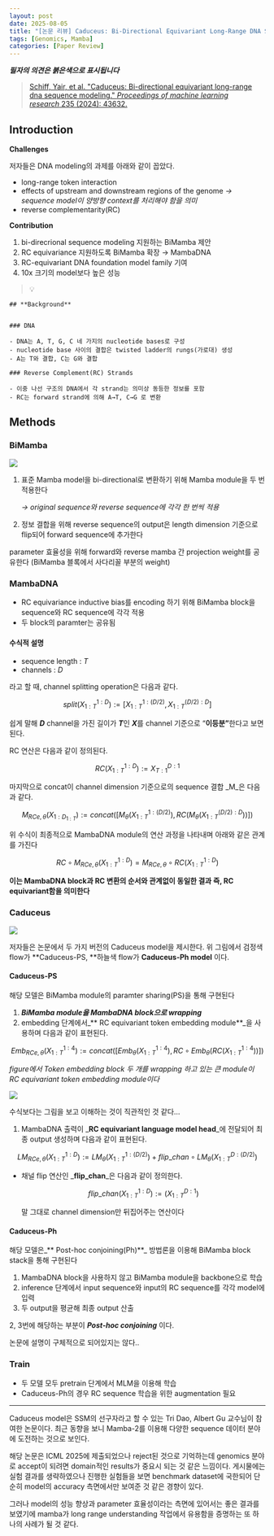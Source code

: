 ```yaml
---
layout: post
date: 2025-08-05
title: "[논문 리뷰] Caduceus: Bi-Directional Equivariant Long-Range DNA Sequence Modeling"
tags: [Genomics, Mamba]
categories: [Paper Review]
---
```


<span class="notion-red">_**필자의 의견은 붉은색으로 표시됩니다**_</span>


> [Schiff, Yair, et al. "Caduceus: Bi-directional equivariant long-range dna sequence modeling." ](https://pmc.ncbi.nlm.nih.gov/articles/PMC12189541/)[_Proceedings of machine learning research_](https://pmc.ncbi.nlm.nih.gov/articles/PMC12189541/)[ 235 (2024): 43632.](https://pmc.ncbi.nlm.nih.gov/articles/PMC12189541/)



## Introduction


**Challenges**


저자들은 DNA modeling의 과제를 아래와 같이 꼽았다.

- long-range token interaction
- effects of upstream and downstream regions of the genome 
_→ sequence model이 양방향 context를 처리해야 함을 의미_
- reverse complementarity(RC)

**Contribution**

1. bi-direcrional sequence modeling 지원하는 BiMamba 제안
1. RC equivariance 지원하도록 BiMamba 확장 → MambaDNA
1. RC-equivariant DNA foundation model family 기여
1. 10x 크기의 model보다 높은 성능

> 💡 


	## **Background**


	### DNA

	- DNA는 A, T, G, C 네 가지의 nucleotide bases로 구성
	- nucleotide base 사이의 결합은 twisted ladder의 rungs(가로대) 생성
	- A는 T와 결합, C는 G와 결합

	### Reverse Complement(RC) Strands

	- 이중 나선 구조의 DNA에서 각 strand는 의미상 동등한 정보를 포함
	- RC는 forward strand에 의해 A→T, C→G 로 변환


## Methods



### BiMamba


![](https://prod-files-secure.s3.us-west-2.amazonaws.com/542b861c-36a8-4051-84e5-8804b6728dba/2c247d59-7815-4980-99f0-8f0d21f445a7/image.png?X-Amz-Algorithm=AWS4-HMAC-SHA256&X-Amz-Content-Sha256=UNSIGNED-PAYLOAD&X-Amz-Credential=ASIAZI2LB466TL6L37BA%2F20250925%2Fus-west-2%2Fs3%2Faws4_request&X-Amz-Date=20250925T060107Z&X-Amz-Expires=3600&X-Amz-Security-Token=IQoJb3JpZ2luX2VjEOT%2F%2F%2F%2F%2F%2F%2F%2F%2F%2FwEaCXVzLXdlc3QtMiJHMEUCIADs1FdEjxrpsVtELjhDhk8l2BSKsti0ysmxUDwLYHmNAiEA%2B0Gr3sA3DU7JJoR%2F4k059yQMYOaFYC6jdUHx8h9yW3sq%2FwMIbRAAGgw2Mzc0MjMxODM4MDUiDMOf%2B%2FcNp8LHKl8ZrSrcA4lg4mDekluotDHj4FwulRDNUc%2FbTSA%2FCIfbJ%2BbSge7WlQhBjmPbmozhi7Luxv9K4dFH9UB0x5UPaJAAm9ZSnsxn9snvCOUSgy6Mh9sYdFUUcTQuygCikGN9R32dO36%2BmSYuTKl1zp6zRfCyvJeKzzTsW1MbGcQ20mFWZGZB5EOlzFgunsCBliN%2Fa5pQ09rZ%2B6o4S6nTWJJtUvqJO%2FV%2BwWfPfv1C3litO9EV9mK65AmmFDJ%2BTYAvloTa%2BLSDe%2Fc59tMKr3Q5FiIT9hDNnS44m3pmcG0CoI1O0j5gHPVO6WIpcylXyJp56OKfi9hOca2BdWWLvUtvYqYiPXn0lHRuz0cM0NK%2FZVK%2BnMUc4a77H%2B%2BYZQZ6f5lpT4xfzYg%2BgT2sb4cackXMqG7EcQ8x6BtQpI8Kh3Bq1hOoik2Bk1fJIBgVg6P0Rt%2FusWsaWsk1nwrSKkCXKTlh1zHfPALPlxhqFsQZazSEH2Une1gA%2FCsRBh%2BGKk0JwOXpsIi5Qtx6pRCc0JlGOe%2Fffd4x6sw4RBD0HFpRKgvouTzbe%2F0G91mD9NLKHH3yDGUZhlgKhXMeSGQEWv1BJzyjVTN6JPmcRjEISd49OgAELg4e8NNAsYGvqTj1zOKwIcjBItJvpxnjMI%2BE08YGOqUB56QAmu5I8ZunCHwjlnWtZpX4nvBjoY1e1ULi%2Fn8hZe%2FSYmr6cr19NTblZqhSlMi5wS4mba2CGePg3tUkExwF4UM2uug9vN15Nm1OKAyYPhC4o3oXwGkAzSgKQW%2FQDPG3V92Vyhrvyt8ryVZBQjuowUmm1Xfo6QtaSZxe1JQk4N1sIL%2B9KexAatP36aROB5fvRSzbKPMeM1DA7YywB3pf%2FJBVf8s6&X-Amz-Signature=1318ea790385c28d8f6a8816c25f3339213a2d8a2911c1dfa840b60766ce2ca4&X-Amz-SignedHeaders=host&x-amz-checksum-mode=ENABLED&x-id=GetObject)

1. 표준 Mamba model을 bi-directional로 변환하기 위해 Mamba module을 두 번 적용한다

	_→ original sequence와 reverse sequence에 각각 한 번씩 적용_

1. 정보 결합을 위해 reverse sequence의 output은 length dimension 기준으로 flip되어 forward sequence에 추가한다

parameter 효율성을 위해 forward와 reverse mamba 간 projection weight를 공유한다 (BiMamba 블록에서 사다리꼴 부분의 weight)



### MambaDNA

- RC equivariance inductive bias를 encoding 하기 위해 BiMamba block을 sequence와 RC sequence에 각각 적용
- 두 block의 paramter는 공유됨


#### 수식적 설명

- sequence length : _T_
- channels : _D_

라고 할 때,  channel splitting operation은 다음과 같다.


$$
split(X^{1:D}_{1:T}):=[X^{1:(D/2)}_{1:T},X^{(D/2):D}_{1:T}]
$$


<span class="notion-red">쉽게 말해 </span><span class="notion-red">_**D**_</span><span class="notion-red"> channel을 가진 길이가 </span><span class="notion-red">_**T**_</span><span class="notion-red">인 </span><span class="notion-red">_**X**_</span><span class="notion-red">를 channel 기준으로 “</span><span class="notion-red">**이등분”**</span><span class="notion-red">한다고 보면 된다.</span>


RC 연산은 다음과 같이 정의된다.


$$
RC(X^{1:D}_{1:T}):=X^{D:1}_{T:1}
$$


마지막으로 concat이 channel dimension 기준으로의 sequence 결합 _M_은 다음과 같다.


$$
M_{RCe,\theta}(X_{1:D_{1:T}}):=concat([M_{\theta}(X^{1:(D/2)}_{1:T}),RC(M_{\theta}(X^{(D/2):D}_{1:T}))])
$$


위 수식이 최종적으로 MambaDNA module의 연산 과정을 나타내며 아래와 같은 관계를 가진다


$$
RC\circ M_{RCe,\theta}(X^{1:D}_{1:T}) = M_{RCe,\theta} \circ RC(X^{1:D}_{1:T})
$$


**이는 MambaDNA block과 RC 변환의 순서와 관계없이 동일한 결과 즉, RC equivariant함을 의미한다**



### Caduceus


![](https://prod-files-secure.s3.us-west-2.amazonaws.com/542b861c-36a8-4051-84e5-8804b6728dba/f94a60d7-8145-473b-aef9-7c68d3ec604a/image.png?X-Amz-Algorithm=AWS4-HMAC-SHA256&X-Amz-Content-Sha256=UNSIGNED-PAYLOAD&X-Amz-Credential=ASIAZI2LB466TL6L37BA%2F20250925%2Fus-west-2%2Fs3%2Faws4_request&X-Amz-Date=20250925T060108Z&X-Amz-Expires=3600&X-Amz-Security-Token=IQoJb3JpZ2luX2VjEOT%2F%2F%2F%2F%2F%2F%2F%2F%2F%2FwEaCXVzLXdlc3QtMiJHMEUCIADs1FdEjxrpsVtELjhDhk8l2BSKsti0ysmxUDwLYHmNAiEA%2B0Gr3sA3DU7JJoR%2F4k059yQMYOaFYC6jdUHx8h9yW3sq%2FwMIbRAAGgw2Mzc0MjMxODM4MDUiDMOf%2B%2FcNp8LHKl8ZrSrcA4lg4mDekluotDHj4FwulRDNUc%2FbTSA%2FCIfbJ%2BbSge7WlQhBjmPbmozhi7Luxv9K4dFH9UB0x5UPaJAAm9ZSnsxn9snvCOUSgy6Mh9sYdFUUcTQuygCikGN9R32dO36%2BmSYuTKl1zp6zRfCyvJeKzzTsW1MbGcQ20mFWZGZB5EOlzFgunsCBliN%2Fa5pQ09rZ%2B6o4S6nTWJJtUvqJO%2FV%2BwWfPfv1C3litO9EV9mK65AmmFDJ%2BTYAvloTa%2BLSDe%2Fc59tMKr3Q5FiIT9hDNnS44m3pmcG0CoI1O0j5gHPVO6WIpcylXyJp56OKfi9hOca2BdWWLvUtvYqYiPXn0lHRuz0cM0NK%2FZVK%2BnMUc4a77H%2B%2BYZQZ6f5lpT4xfzYg%2BgT2sb4cackXMqG7EcQ8x6BtQpI8Kh3Bq1hOoik2Bk1fJIBgVg6P0Rt%2FusWsaWsk1nwrSKkCXKTlh1zHfPALPlxhqFsQZazSEH2Une1gA%2FCsRBh%2BGKk0JwOXpsIi5Qtx6pRCc0JlGOe%2Fffd4x6sw4RBD0HFpRKgvouTzbe%2F0G91mD9NLKHH3yDGUZhlgKhXMeSGQEWv1BJzyjVTN6JPmcRjEISd49OgAELg4e8NNAsYGvqTj1zOKwIcjBItJvpxnjMI%2BE08YGOqUB56QAmu5I8ZunCHwjlnWtZpX4nvBjoY1e1ULi%2Fn8hZe%2FSYmr6cr19NTblZqhSlMi5wS4mba2CGePg3tUkExwF4UM2uug9vN15Nm1OKAyYPhC4o3oXwGkAzSgKQW%2FQDPG3V92Vyhrvyt8ryVZBQjuowUmm1Xfo6QtaSZxe1JQk4N1sIL%2B9KexAatP36aROB5fvRSzbKPMeM1DA7YywB3pf%2FJBVf8s6&X-Amz-Signature=e9de8aff7abbdd8acc40d592572bdbed9e7802ca41c874f52e65df27f27fa871&X-Amz-SignedHeaders=host&x-amz-checksum-mode=ENABLED&x-id=GetObject)


저자들은 논문에서 두 가지 버전의 Caduceus model을 제시한다. 위 그림에서 검정색 flow가 **Caduceus-PS, **하늘색 flow가 **Caduceus-Ph model** 이다.



#### Caduceus-PS


해당 모델은 BiMamba module의 paramter sharing(PS)을 통해 구현된다

1. _**BiMamba module을 MambaDNA block으로 wrapping**_
1. embedding 단계에서_** RC equivariant token embedding module**_을 사용하며 다음과 같이 표현된다.

$$
Emb_{RCe,\theta}(X^{1:4}_{1:T}):=concat([Emb_{\theta}(X^{1:4}_{1:T}),RC \circ Emb_{\theta}(RC(X^{1:4}_{1:T}))])
$$


_figure에서 Token embedding block 두 개를 wrapping 하고 있는 큰 module이 RC equivariant token embedding module이다_


![](https://prod-files-secure.s3.us-west-2.amazonaws.com/542b861c-36a8-4051-84e5-8804b6728dba/b175e4da-71eb-4e91-8c23-a06dabe673c9/image.png?X-Amz-Algorithm=AWS4-HMAC-SHA256&X-Amz-Content-Sha256=UNSIGNED-PAYLOAD&X-Amz-Credential=ASIAZI2LB466TL6L37BA%2F20250925%2Fus-west-2%2Fs3%2Faws4_request&X-Amz-Date=20250925T060108Z&X-Amz-Expires=3600&X-Amz-Security-Token=IQoJb3JpZ2luX2VjEOT%2F%2F%2F%2F%2F%2F%2F%2F%2F%2FwEaCXVzLXdlc3QtMiJHMEUCIADs1FdEjxrpsVtELjhDhk8l2BSKsti0ysmxUDwLYHmNAiEA%2B0Gr3sA3DU7JJoR%2F4k059yQMYOaFYC6jdUHx8h9yW3sq%2FwMIbRAAGgw2Mzc0MjMxODM4MDUiDMOf%2B%2FcNp8LHKl8ZrSrcA4lg4mDekluotDHj4FwulRDNUc%2FbTSA%2FCIfbJ%2BbSge7WlQhBjmPbmozhi7Luxv9K4dFH9UB0x5UPaJAAm9ZSnsxn9snvCOUSgy6Mh9sYdFUUcTQuygCikGN9R32dO36%2BmSYuTKl1zp6zRfCyvJeKzzTsW1MbGcQ20mFWZGZB5EOlzFgunsCBliN%2Fa5pQ09rZ%2B6o4S6nTWJJtUvqJO%2FV%2BwWfPfv1C3litO9EV9mK65AmmFDJ%2BTYAvloTa%2BLSDe%2Fc59tMKr3Q5FiIT9hDNnS44m3pmcG0CoI1O0j5gHPVO6WIpcylXyJp56OKfi9hOca2BdWWLvUtvYqYiPXn0lHRuz0cM0NK%2FZVK%2BnMUc4a77H%2B%2BYZQZ6f5lpT4xfzYg%2BgT2sb4cackXMqG7EcQ8x6BtQpI8Kh3Bq1hOoik2Bk1fJIBgVg6P0Rt%2FusWsaWsk1nwrSKkCXKTlh1zHfPALPlxhqFsQZazSEH2Une1gA%2FCsRBh%2BGKk0JwOXpsIi5Qtx6pRCc0JlGOe%2Fffd4x6sw4RBD0HFpRKgvouTzbe%2F0G91mD9NLKHH3yDGUZhlgKhXMeSGQEWv1BJzyjVTN6JPmcRjEISd49OgAELg4e8NNAsYGvqTj1zOKwIcjBItJvpxnjMI%2BE08YGOqUB56QAmu5I8ZunCHwjlnWtZpX4nvBjoY1e1ULi%2Fn8hZe%2FSYmr6cr19NTblZqhSlMi5wS4mba2CGePg3tUkExwF4UM2uug9vN15Nm1OKAyYPhC4o3oXwGkAzSgKQW%2FQDPG3V92Vyhrvyt8ryVZBQjuowUmm1Xfo6QtaSZxe1JQk4N1sIL%2B9KexAatP36aROB5fvRSzbKPMeM1DA7YywB3pf%2FJBVf8s6&X-Amz-Signature=c58238a9331cc2b63c2fa8fce9061a190f3e55f6b92c2b9e8247ed117dcb8481&X-Amz-SignedHeaders=host&x-amz-checksum-mode=ENABLED&x-id=GetObject)


<span class="notion-red">수식보다는 그림을 보고 이해하는 것이 직관적인 것 같다…</span>

1. MambaDNA 출력이 _**RC equivariant language model head**_에 전달되어 최종 output 생성하며 다음과 같이 표현된다.

$$
LM_{RCe,\theta}(X^{1:D}_{1:T}):= LM_{\theta}(X^{1:(D/2)}_{1:T})+flip\_chan\circ LM_{\theta}(X^{D:(D/2)}_{1:T})
$$

- 채널 flip 연산인 _**flip\_chan**_은 다음과 같이 정의한다.

	$$
	flip\_chan(X^{1:D}_{1:T}):=(X^{D:1}_{1:T})
	$$


	말 그대로 channel dimension만 뒤집어주는 연산이다



#### Caduceus-Ph


해당 모델은_** Post-hoc conjoining(Ph)**_ 방법론을 이용해 BiMamba block stack을 통해 구현된다

1. MambaDNA block을 사용하지 않고 BiMamba module을 backbone으로 학습
1. inference 단계에서 input sequence와 input의 RC sequence를 각각 model에 입력
1. 두 output을 평균해 최종 output 산출

2, 3번에 해당하는 부분이 _**Post-hoc conjoining**_ 이다.


<span class="notion-red">논문에 설명이 구체적으로 되어있지는 않다..</span>



### Train

- 두 모델 모두 pretrain 단계에서 MLM을 이용해 학습
- Caduceus-Ph의 경우 RC sequence 학습을 위한 augmentation 필요

---


<span class="notion-red">Caduceus model은 SSM의 선구자라고 할 수 있는 Tri Dao, Albert Gu 교수님이 참여한 논문이다. 최근 동향을 보니 Mamba-2를 이용해 다양한 sequence 데이터 분야에 도전하는 것으로 보인다.</span>


<span class="notion-red">해당 논문은 ICML 2025에 제출되었으나 reject된 것으로 기억하는데 genomics 분야로 accept이 되려면 domain적인 results가 중요시 되는 것 같은 느낌이다. 게시물에는 실험 결과를 생략하였으나 진행한 실험들을 보면 benchmark dataset에 국한되어 단순히 model의 accuracy 측면에서만 보여준 것 같은 경향이 있다.</span>


<span class="notion-red">그러나 model의 성능 향상과 parameter 효율성이라는 측면에 있어서는 좋은 결과를 보였기에 mamba가 long range understanding 작업에서 유용함을 증명하는 또 하나의 사례가 될 것 같다.</span>

